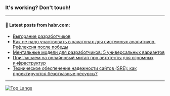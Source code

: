 ### It's working? Don't touch!

---
<!--
#### 🛠️ Technical stack:

![C++](https://img.shields.io/badge/C++-informational?logo=c%2B%2B&style=flat&logoColor=white&color=9C033A)
![Java](https://img.shields.io/badge/Java-informational?logo=java&style=flat&logoColor=white&color=007396)
![Kotlin](https://img.shields.io/badge/Kotlin-informational?logo=Kotlin&style=flat&logoColor=white&color=0095D5)
![JS](https://img.shields.io/badge/JS-informational?logo=javaScript&style=flat&logoColor=black&color=F7Df1E) <br>
![HTML5](https://img.shields.io/badge/HTML5-informational?logo=html5&style=flat&logoColor=white&color=E34F26)
![CSS3](https://img.shields.io/badge/CSS3-informational?logo=css3&style=flat&logoColor=white&color=157286)
![Sass](https://img.shields.io/badge/Saas-informational?logo=sass&style=flat&logoColor=white&color=hotpink)
![PHP](https://img.shields.io/badge/PHP-informational?logo=php&style=flat&logoColor=white&color=777BB4) <br>
![WebPAck](https://img.shields.io/badge/WebPack-informational?logo=webPack&style=flat&logoColor=white&color=FF6F00)
![Bootstrap](https://img.shields.io/badge/Bootstrap-informational?logo=Bootstrap&style=flat&logoColor=white&color=7952B3)
![MySQL](https://img.shields.io/badge/MySQL-informational?logo=MySQL&style=flat&logoColor=white&color=00f) <br>
![NodeJS](https://img.shields.io/badge/NodeJS-informational?logo=node.js&style=flat&logoColor=white&color=43853D)
![Spring](https://img.shields.io/badge/Spring-informational?logo=Spring&style=flat&logoColor=white&color=0A9EDC)
![Angular](https://img.shields.io/badge/Vue-informational?logo=vue.js&style=flat&logoColor=white&color=red)
![Git](https://img.shields.io/badge/Git-informational?logo=git&style=flat&logoColor=white&color=darkorange)

___
-->

#### 💬 Latest posts from habr.com:

<!-- BLOG-POST-LIST:START -->
- [Выгорание разработчиков](https://habr.com/ru/post/700882/?utm_source=habrahabr&utm_medium=rss&utm_campaign=700882)
- [Как не надо участвовать в хакатонах для системных аналитиков. Рефлексия после победы](https://habr.com/ru/post/700884/?utm_source=habrahabr&utm_medium=rss&utm_campaign=700884)
- [Ментальные модели для разработчиков: 5 универсальных вариантов](https://habr.com/ru/post/700854/?utm_source=habrahabr&utm_medium=rss&utm_campaign=700854)
- [Приглашаем на онлайновый митап про автотесты для огромных инфраструктур](https://habr.com/ru/post/700828/?utm_source=habrahabr&utm_medium=rss&utm_campaign=700828)
- [Техническое обеспечение надежности сайтов &lpar;SRE&rpar;: как проектируются безотказные ресурсы?](https://habr.com/ru/post/700826/?utm_source=habrahabr&utm_medium=rss&utm_campaign=700826)
<!-- BLOG-POST-LIST:END -->

---

[![Top Langs](https://github-readme-stats.vercel.app/api/top-langs/?username=zloylis&layout=compact&hide_border=true&theme=dracula)](https://github.com/zloylis)
